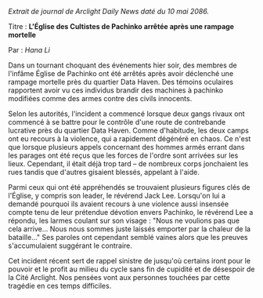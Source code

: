 _Extrait de journal de Arclight Daily News daté du 10 mai 2086._

Titre : **L'Église des Cultistes de Pachinko arrêtée après une rampage mortelle**

Par : _Hana Li_

Dans un tournant choquant des événements hier soir, des membres de l'infâme Église de Pachinko ont été arrêtés après avoir déclenché une rampage mortelle près du quartier Data Haven. Des témoins oculaires rapportent avoir vu ces individus brandir des machines à pachinko modifiées comme des armes contre des civils innocents.

Selon les autorités, l'incident a commencé lorsque deux gangs rivaux ont commencé à se battre pour le contrôle d'une route de contrebande lucrative près du quartier Data Haven. Comme d'habitude, les deux camps ont eu recours à la violence, qui a rapidement dégénéré en chaos. Ce n'est que lorsque plusieurs appels concernant des hommes armés errant dans les parages ont été reçus que les forces de l'ordre sont arrivées sur les lieux. Cependant, il était déjà trop tard – de nombreux corps jonchaient les rues tandis que d'autres gisaient blessés, appelant à l'aide.

Parmi ceux qui ont été appréhendés se trouvaient plusieurs figures clés de l'Église, y compris son leader, le révérend Jack Lee. Lorsqu'on lui a demandé pourquoi ils avaient recours à une violence aussi insensée compte tenu de leur prétendue dévotion envers Pachinko, le révérend Lee a répondu, les larmes coulant sur son visage : "Nous ne voulions pas que cela arrive... Nous nous sommes juste laissés emporter par la chaleur de la bataille..." Ses paroles ont cependant semblé vaines alors que les preuves s'accumulaient suggérant le contraire.

Cet incident récent sert de rappel sinistre de jusqu'où certains iront pour le pouvoir et le profit au milieu du cycle sans fin de cupidité et de désespoir de la Cité Arclight. Nos pensées vont aux personnes touchées par cette tragédie en ces temps difficiles.
